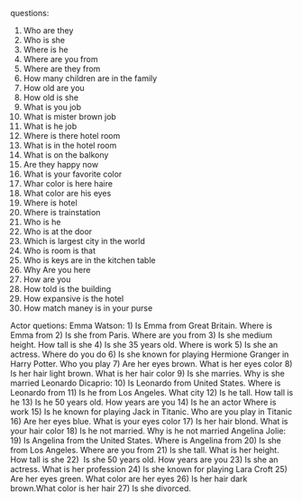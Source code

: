 questions:
1) Who are they
2) Who is she
3) Where is he
4)  Where are you from
5) Where are they from
6) How many children are in the family
7) How old are you 
8) How old is she
9) What is you job
10) What is mister brown job
11) What is he job
12) Where is there hotel room
13) What is in the hotel room
14) What is on the balkony
15) Are they happy now
16) What is your favorite color
17) Whar color is here haire
18) What color are his eyes
19) Where is hotel
20) Where is trainstation
21) Who is he
22) Who is at the door
23) Which is largest city in the world
24) Who is room is that
25) Who is keys are in the kitchen table
26) Why Are you here
27) How are you
28) How told is the building
29) How expansive is the hotel
30) How match maney is in your purse

Actor quetions:
	Emma Watson:
		1) Is Emma from Great Britain. Where is Emma from
		2) Is she from Paris. Where are you from
		3) Is she medium height. How tall is she
		4) Is she 35 years old. Where is work
		5) Is she an actress. Where do you do
		6) Is she known for playing Hermione Granger in Harry Potter. Who you play
		7) Are her eyes brown. What is her eyes color
		8) Is her hair light brown. What is her hair color
		9) Is she marries. Why is she married
	Leonardo Dicaprio:
		10) Is Leonardo from United States. Where is Leonardo from
		11) Is he from Los Angeles. What city
		12) Is he tall. How tall is he
		13) Is he 50 years old. How years are you
		14) Is he an actor Where is work
		15) Is he known for playing  Jack in Titanic. Who are you play in Titanic
		16) Are her eyes blue. What is your eyes color
		17) Is her hair blond. What is your hair color
		18) Is he not married. Why is he not married
	Angelina Jolie:
		19) Is Angelina from the United States. Where is Angelina from
		20) Is she from Los Angeles. Where are you from
		21) Is she tall. What is her height. How tall is she
		22)  Is she 50 years old.  How years are you
		23) Is she an actress. What is her profession
		24) Is she known for playing Lara Croft
		25) Are her eyes green.  What color are her eyes
		26) Is her hair dark brown.What color is her hair
		27) Is she divorced. 